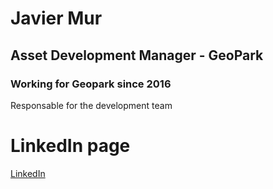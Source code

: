 # Javier Mur
## Asset Development Manager - GeoPark
### Working for Geopark since 2016
Responsable for the development team


# LinkedIn page
[LinkedIn](https://www.linkedin.com/in/javier-mur-8830b725/)
